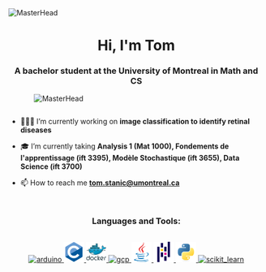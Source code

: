 <img src="https://gifdb.com/images/file/ai-humanoid-carrying-world-c605cn7kytlpgtqu.gif" alt="MasterHead" width="75%" height="100px" />
<h1 align="center">Hi, I'm Tom</h1>
<h3 align="center">A bachelor student at the University of Montreal in Math and CS</h3>

<div style="display: grid; place-items: center;">
<img src="https://gifdb.com/images/file/ai-humanoid-carrying-world-c605cn7kytlpgtqu.gif" alt="MasterHead" width="80%" />

- 🧑🏼‍💻 I’m currently working on **image classification to identify retinal diseases**

- 🎓 I’m currently taking **Analysis 1 (Mat 1000), Fondements de l'apprentissage (ift 3395), Modèle Stochastique (ift 3655), Data Science (ift 3700)**

- 📫 How to reach me **tom.stanic@umontreal.ca**

<h3 align="left">Languages and Tools:</h3>
<p align="left"> <a href="https://www.arduino.cc/" target="_blank" rel="noreferrer"> <img src="https://cdn.worldvectorlogo.com/logos/arduino-1.svg" alt="arduino" width="40" height="40"/> </a> <a href="https://www.cprogramming.com/" target="_blank" rel="noreferrer"> <img src="https://raw.githubusercontent.com/devicons/devicon/master/icons/c/c-original.svg" alt="c" width="40" height="40"/> </a> <a href="https://www.docker.com/" target="_blank" rel="noreferrer"> <img src="https://raw.githubusercontent.com/devicons/devicon/master/icons/docker/docker-original-wordmark.svg" alt="docker" width="40" height="40"/> </a> <a href="https://cloud.google.com" target="_blank" rel="noreferrer"> <img src="https://www.vectorlogo.zone/logos/google_cloud/google_cloud-icon.svg" alt="gcp" width="40" height="40"/> </a> <a href="https://www.java.com" target="_blank" rel="noreferrer"> <img src="https://raw.githubusercontent.com/devicons/devicon/master/icons/java/java-original.svg" alt="java" width="40" height="40"/> </a> <a href="https://pandas.pydata.org/" target="_blank" rel="noreferrer"> <img src="https://raw.githubusercontent.com/devicons/devicon/2ae2a900d2f041da66e950e4d48052658d850630/icons/pandas/pandas-original.svg" alt="pandas" width="40" height="40"/> </a> <a href="https://www.python.org" target="_blank" rel="noreferrer"> <img src="https://raw.githubusercontent.com/devicons/devicon/master/icons/python/python-original.svg" alt="python" width="40" height="40"/> </a> <a href="https://scikit-learn.org/" target="_blank" rel="noreferrer"> <img src="https://upload.wikimedia.org/wikipedia/commons/0/05/Scikit_learn_logo_small.svg" alt="scikit_learn" width="40" height="40"/> </a> </p>
